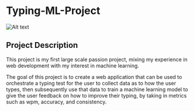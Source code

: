 # Typing-ML-Project

![Alt text](/Public/ReadMe-Demo.png?raw=true "Optional Title")

## Project Description

This project is my first large scale passion project, mixing my experience in web development with my interest in machine learning.  

The goal of this project is to create a web application that can be used to orchestrate a typing test for the user to collect data as to how the user types, then subsequently use that data to train a machine learning model to give the user feedback on how to improve their typing, by taking in metrics such as wpm, accuracy, and consistency.  
